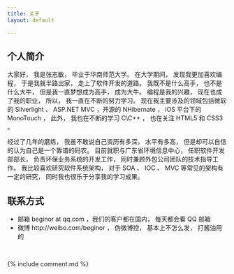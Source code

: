 ```yaml
---
title: 关于
layout: default

---
```

<h2>个人简介</h2>
<p>大家好， 我是张志敏， 毕业于华南师范大学。 在大学期间， 发现我更加喜欢编程， 于是我就半路出家，
走上了软件开发的道路。 我既不是什么高手， 也不是什么大牛， 但是我一直梦想成为高手， 成为大牛。
编程是我的兴趣， 现在也成了我的职业， 所以， 我一直在不断的努力学习。 现在我主要涉及的领域包括微软的
Silverlight 、 ASP.NET MVC ，开源的 NHibernate ， iOS 平台下的 MonoTouch ， 此外， 我也在不断的学习 C\C++ ，
也在关注 HTML5 和 CSS3 。</p>

<p>经过了几年的磨练， 我虽不敢说自己资历有多深， 水平有多高， 但是却可以自信的认为自己是一个靠谱的码农。
目前就职与广东省环境信息中心， 任职软件开发部部长， 负责环保业务系统的开发工作， 同时兼顾外包公司团队的技术指导工作。
我比较喜欢研究软件系统架构， 对于 SOA 、 IOC 、 MVC 等常见的架构有一定的研究， 同时我也很乐于分享我的学习成果。
</p>

<h2>联系方式</h2>
<ul>
	<li>邮箱 beginor at qq.com ，我们的客户都在国内， 每天都会看 QQ 邮箱</li>
	<li>微博 http://weibo.com/beginor ， 伪微博控， 基本上不怎么发， 打酱油用的</li>
</ul>

<p>&nbsp;</p>

{% include comment.md %}